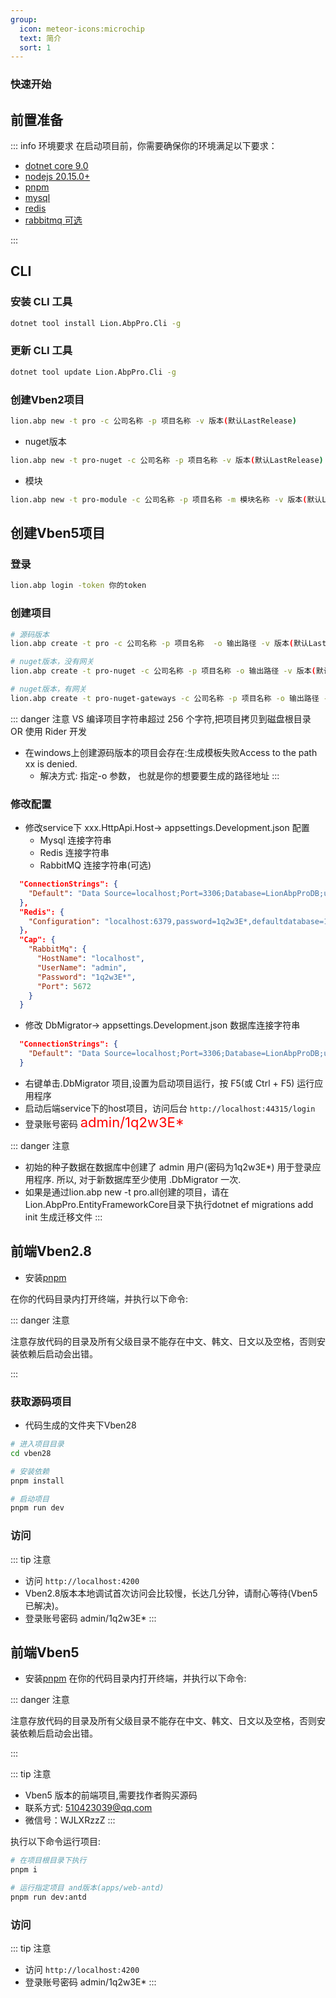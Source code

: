 ```yaml
---
group:
  icon: meteor-icons:microchip
  text: 简介
  sort: 1
---
```


### 快速开始

## 前置准备

::: info 环境要求
在启动项目前，你需要确保你的环境满足以下要求：
- [dotnet core 9.0](https://dotnet.microsoft.com/en-us/download/dotnet/9.0)
- [nodejs 20.15.0+](https://nodejs.org/zh-cn/)
- [pnpm](https://www.pnpm.cn/installation)
- [mysql](https://dev.mysql.com/downloads/installer/)
- [redis](https://redis.io/docs/getting-started/installation/)
- [rabbitmq 可选](https://www.rabbitmq.com/download.html)

:::

## CLI
### 安装 CLI 工具
```bash
dotnet tool install Lion.AbpPro.Cli -g
```
### 更新 CLI 工具
```bash
dotnet tool update Lion.AbpPro.Cli -g
```
### 创建Vben2项目

```bash
lion.abp new -t pro -c 公司名称 -p 项目名称 -v 版本(默认LastRelease)
```

- nuget版本

```bash
lion.abp new -t pro-nuget -c 公司名称 -p 项目名称 -v 版本(默认LastRelease)
```


- 模块

```bash
lion.abp new -t pro-module -c 公司名称 -p 项目名称 -m 模块名称 -v 版本(默认LastRelease) 
```


## 创建Vben5项目

### 登录
```bash
lion.abp login -token 你的token
```

### 创建项目
```bash
# 源码版本
lion.abp create -t pro -c 公司名称 -p 项目名称  -o 输出路径 -v 版本(默认LastRelease)

# nuget版本，没有网关
lion.abp create -t pro-nuget -c 公司名称 -p 项目名称 -o 输出路径 -v 版本(默认LastRelease)

# nuget版本，有网关
lion.abp create -t pro-nuget-gateways -c 公司名称 -p 项目名称 -o 输出路径 -v 版本(默认LastRelease)
```

::: danger 注意
VS 编译项目字符串超过 256 个字符,把项目拷贝到磁盘根目录 OR 使用 Rider 开发
- 在windows上创建源码版本的项目会存在:生成模板失败Access to the path xx is denied.
    - 解决方式: 指定-o 参数， 也就是你的想要要生成的路径地址
:::

### 修改配置
- 修改service下 xxx.HttpApi.Host-> appsettings.Development.json 配置
  - Mysql 连接字符串
  - Redis 连接字符串
  - RabbitMQ 连接字符串(可选)
```json
  "ConnectionStrings": {
    "Default": "Data Source=localhost;Port=3306;Database=LionAbpProDB;uid=root;pwd=1q2w3E*;charset=utf8mb4;Allow User Variables=true;AllowLoadLocalInfile=true"
  },
  "Redis": {
    "Configuration": "localhost:6379,password=1q2w3E*,defaultdatabase=1"
  }，
  "Cap": {
    "RabbitMq": {
      "HostName": "localhost",
      "UserName": "admin",
      "Password": "1q2w3E*",
      "Port": 5672
    }
  }  
```
- 修改 DbMigrator-> appsettings.Development.json 数据库连接字符串
```json
  "ConnectionStrings": {
    "Default": "Data Source=localhost;Port=3306;Database=LionAbpProDB;uid=root;pwd=1q2w3E*;charset=utf8mb4;Allow User Variables=true;AllowLoadLocalInfile=true"
  } 
```  
- 右键单击.DbMigrator 项目,设置为启动项目运行，按 F5(或 Ctrl + F5) 运行应用程序
- 启动后端service下的host项目，访问后台 `http://localhost:44315/login`
- 登录账号密码 <span style="color:red;font-size:22px">admin/1q2w3E*</span>


::: danger 注意

- 初始的种子数据在数据库中创建了 admin 用户(密码为1q2w3E*) 用于登录应用程序. 所以, 对于新数据库至少使用 .DbMigrator 一次.
- 如果是通过lion.abp new -t pro.all创建的项目，请在Lion.AbpPro.EntityFrameworkCore目录下执行dotnet ef migrations add init 生成迁移文件
:::


## 前端Vben2.8
- 安装[pnpm](https://www.pnpm.cn/installation)

在你的代码目录内打开终端，并执行以下命令:

::: danger 注意

注意存放代码的目录及所有父级目录不能存在中文、韩文、日文以及空格，否则安装依赖后启动会出错。

:::

### 获取源码项目
- 代码生成的文件夹下Vben28

```bash
# 进入项目目录
cd vben28

# 安装依赖
pnpm install

# 启动项目
pnpm run dev
```
### 访问

::: tip 注意
- 访问 `http://localhost:4200`
- Vben2.8版本本地调试首次访问会比较慢，长达几分钟，请耐心等待(Vben5已解决)。
- 登录账号密码 admin/1q2w3E*
:::


## 前端Vben5
- 安装[pnpm](https://www.pnpm.cn/installation)
在你的代码目录内打开终端，并执行以下命令:

::: danger 注意

注意存放代码的目录及所有父级目录不能存在中文、韩文、日文以及空格，否则安装依赖后启动会出错。

:::

::: tip 注意

- Vben5 版本的前端项目,需要找作者购买源码
- 联系方式: 510423039@qq.com
- 微信号：WJLXRzzZ
:::


执行以下命令运行项目:

```bash
# 在项目根目录下执行
pnpm i

# 运行指定项目 and版本(apps/web-antd)
pnpm run dev:antd
```
### 访问

::: tip 注意
- 访问 `http://localhost:4200`
- 登录账号密码 admin/1q2w3E*
:::
